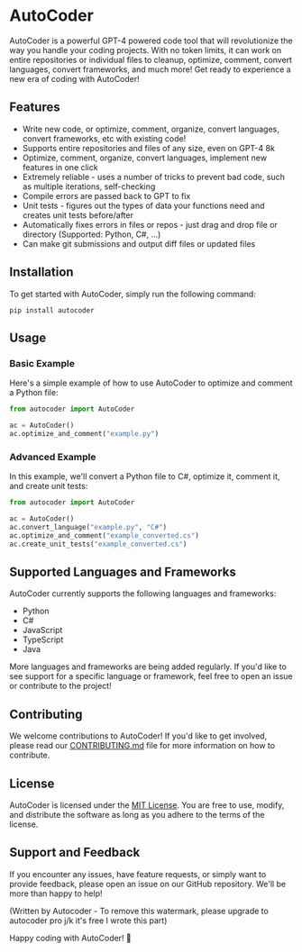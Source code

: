 # AutoCoder

AutoCoder is a powerful GPT-4 powered code tool that will revolutionize the way you handle your coding projects. With no token limits, it can work on entire repositories or individual files to cleanup, optimize, comment, convert languages, convert frameworks, and much more! Get ready to experience a new era of coding with AutoCoder!

## Features

* Write new code, or optimize, comment, organize, convert languages, convert frameworks, etc with existing code!
* Supports entire repositories and files of any size, even on GPT-4 8k
* Optimize, comment, organize, convert languages, implement new features in one click
* Extremely reliable - uses a number of tricks to prevent bad code, such as multiple iterations, self-checking
* Compile errors are passed back to GPT to fix
* Unit tests - figures out the types of data your functions need and creates unit tests before/after
* Automatically fixes errors in files or repos - just drag and drop file or directory (Supported: Python, C#, ...)
* Can make git submissions and output diff files or updated files

## Installation

To get started with AutoCoder, simply run the following command:

```
pip install autocoder
```

## Usage

### Basic Example

Here's a simple example of how to use AutoCoder to optimize and comment a Python file:

```python
from autocoder import AutoCoder

ac = AutoCoder()
ac.optimize_and_comment("example.py")
```

### Advanced Example

In this example, we'll convert a Python file to C#, optimize it, comment it, and create unit tests:

```python
from autocoder import AutoCoder

ac = AutoCoder()
ac.convert_language("example.py", "C#")
ac.optimize_and_comment("example_converted.cs")
ac.create_unit_tests("example_converted.cs")
```

## Supported Languages and Frameworks

AutoCoder currently supports the following languages and frameworks:

* Python
* C#
* JavaScript
* TypeScript
* Java

More languages and frameworks are being added regularly. If you'd like to see support for a specific language or framework, feel free to open an issue or contribute to the project!

## Contributing

We welcome contributions to AutoCoder! If you'd like to get involved, please read our [CONTRIBUTING.md](CONTRIBUTING.md) file for more information on how to contribute.

## License

AutoCoder is licensed under the [MIT License](LICENSE). You are free to use, modify, and distribute the software as long as you adhere to the terms of the license.

## Support and Feedback

If you encounter any issues, have feature requests, or simply want to provide feedback, please open an issue on our GitHub repository. We'll be more than happy to help!

(Written by Autocoder - To remove this watermark, please upgrade to autocoder pro j/k it's free I wrote this part)

Happy coding with AutoCoder! 🚀
